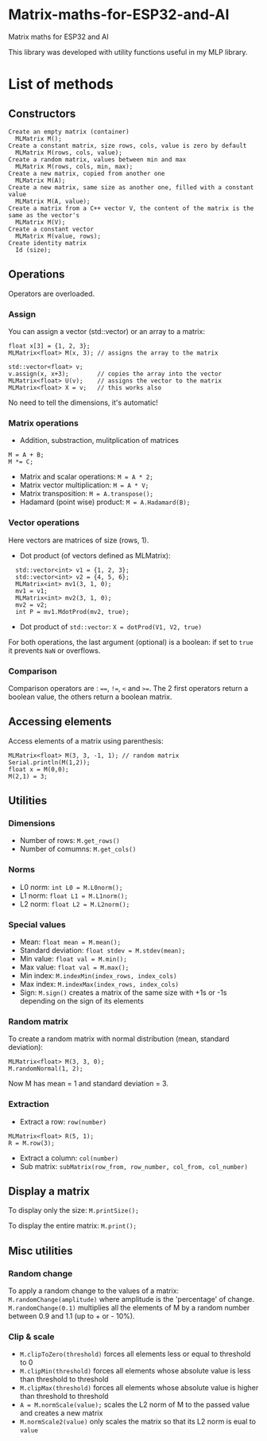 # Matrix-maths-for-ESP32-and-AI
Matrix maths for ESP32 and AI

This library was developed with utility functions useful in my MLP library.

# List of methods
## Constructors
    Create an empty matrix (container)
      MLMatrix M();
    Create a constant matrix, size rows, cols, value is zero by default
      MLMatrix M(rows, cols, value);
    Create a random matrix, values between min and max
      MLMatrix M(rows, cols, min, max);
    Create a new matrix, copied from another one
      MLMatrix M(A);
    Create a new matrix, same size as another one, filled with a constant value
      MLMatrix M(A, value);
    Create a matrix from a C++ vector V, the content of the matrix is the same as the vector's
      MLMatrix M(V);
    Create a constant vector
      MLMatrix M(value, rows);
    Create identity matrix
      Id (size);
      
## Operations
Operators are overloaded.
### Assign
You can assign a vector (std::vector) or an array to a matrix:
```
float x[3] = {1, 2, 3};
MLMatrix<float> M(x, 3); // assigns the array to the matrix

std::vector<float> v;
v.assign(x, x+3);        // copies the array into the vector
MLMatrix<float> U(v);    // assigns the vector to the matrix
MLMatrix<float> X = v;   // this works also
```

No need to tell the dimensions, it's automatic!

### Matrix operations
* Addition, substraction, mulitplication of matrices
```
M = A + B;
M *= C;
```
* Matrix and scalar operations: `M = A * 2;`
* Matrix vector multiplication: `M = A * V;`
* Matrix transposition: `M = A.transpose();`
* Hadamard (point wise) product: `M = A.Hadamard(B);`

### Vector operations
Here vectors are matrices of size (rows, 1).
* Dot product (of vectors defined as MLMatrix): 
```
  std::vector<int> v1 = {1, 2, 3};
  std::vector<int> v2 = {4, 5, 6};
  MLMatrix<int> mv1(3, 1, 0);
  mv1 = v1;
  MLMatrix<int> mv2(3, 1, 0);
  mv2 = v2;
  int P = mv1.MdotProd(mv2, true);
```
* Dot product of `std::vector`: `X = dotProd(V1, V2, true)`

For both operations, the last argument (optional) is a boolean: if set to `true` it prevents `NaN` or overflows.

### Comparison
Comparison operators are : `==`, `!=`, `<` and `>=`. The 2 first operators return a boolean value, the others return a boolean matrix.

## Accessing elements
Access elements of a matrix using parenthesis:
```
MLMatrix<float> M(3, 3, -1, 1); // random matrix
Serial.println(M(1,2));
float x = M(0,0);
M(2,1) = 3;
```

## Utilities
### Dimensions
* Number of rows: `M.get_rows()`
* Number of comumns: `M.get_cols()`

### Norms
* L0 norm: `int L0 = M.L0norm();`
* L1 norm: `float L1 = M.L1norm();`
* L2 norm: `float L2 = M.L2norm();`

### Special values
* Mean: `float mean = M.mean();`
* Standard deviation: `float stdev = M.stdev(mean);`
* Min value: `float val = M.min();`
* Max value: `float val = M.max();`
* Min index: `M.indexMin(index_rows, index_cols)`
* Max index: `M.indexMax(index_rows, index_cols)`
* Sign: `M.sign()` creates a matrix of the same size with +1s or -1s depending on the sign of its elements

### Random matrix
To create a random matrix with normal distribution (mean, standard deviation):
```
MLMatrix<float> M(3, 3, 0);
M.randomNormal(1, 2);
```
Now M has mean = 1 and standard deviation = 3.

### Extraction
* Extract a row: `row(number)`
```MLMatrix<float> M(5, 5, 0, 1); // random values between 0 and 1
MLMatrix<float> R(5, 1);
R = M.row(3);
```
* Extract a column: `col(number)`
* Sub matrix: `subMatrix(row_from, row_number, col_from, col_number)`

## Display a matrix
To display only the size: `M.printSize();`

To display the entire matrix: `M.print();`

## Misc utilities
### Random change
To apply a random change to the values of a matrix: `M.randomChange(amplitude)` where amplitude is the 'percentage' of change. 
`M.randomChange(0.1)` multiplies all the elements of M by a random number between 0.9 and 1.1 (up to + or - 10%).

### Clip & scale
* `M.clipToZero(threshold)` forces all elements less or equal to threshold to 0
* `M.clipMin(threshold)` forces all elements whose absolute value is less than threshold to threshold
* `M.clipMax(threshold)` forces all elements whose absolute value is higher than threshold to threshold
* `A = M.normScale(value);` scales the L2 norm of M to the passed value and creates a new matrix
* `M.normScale2(value)` only scales the matrix so that its L2 norm is eual to `value`
